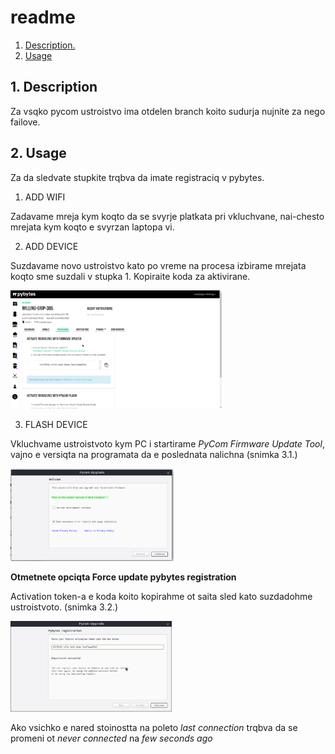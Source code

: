 <!--git submodules OR branches ?-->

<!--mkdocs, jekyll, hugo !?-->

<!--wiki, gh pages ?-->

<!--nested or separate docs repo?-->



<!--TOC-->

<!--Add device-->

<!--Deploy  code from github-->

<!--Integrate webhook-->

<!--Test the hook-->




# readme

1. [ Description. ](#desc)
2. [ Usage ](#usage)

<a name="desc"></a>

## 1. Description

Za vsqko pycom ustroistvo ima otdelen branch koito sudurja nujnite za nego failove.



<a name="usage"></a>

## 2. Usage

Za da sledvate stupkite trqbva da imate registraciq v pybytes.

1. ADD WIFI

Zadavame mreja kym koqto da se svyrje platkata pri vkluchvane, nai-chesto mrejata kym koqto e svyrzan laptopa vi.

2. ADD DEVICE

Suzdavame novo ustroistvo kato po vreme na procesa izbirame mrejata koqto sme suzdali v stupka 1. Kopiraite koda za aktivirane.

<img src="docs/img/ref-token.png" alt="add-device" style="zoom: 33%;" />

3. FLASH DEVICE

Vkluchvame ustroistvoto kym PC i startirame _PyCom Firmware Update Tool_, vajno e versiqta na programata da e poslednata nalichna (snimka 3.1.) 

<img src="docs/img/pycomflasher.png" alt="pycomflasher" style="zoom: 33%;" />

[^3.1.]: check for latest version

**Otmetnete opciqta Force update pybytes registration**

Activation token-a e koda koito kopirahme ot saita sled kato suzdadohme ustroistvoto. (snimka 3.2.)

<img src="docs/img/pybytes-reg.png" alt="pybytes-reg" style="zoom: 33%;" />

[^3.2.]: device activation/registration

Ako vsichko e nared stoinostta na poleto _last connection_ trqbva da se promeni ot _never connected_ na _few seconds ago_
